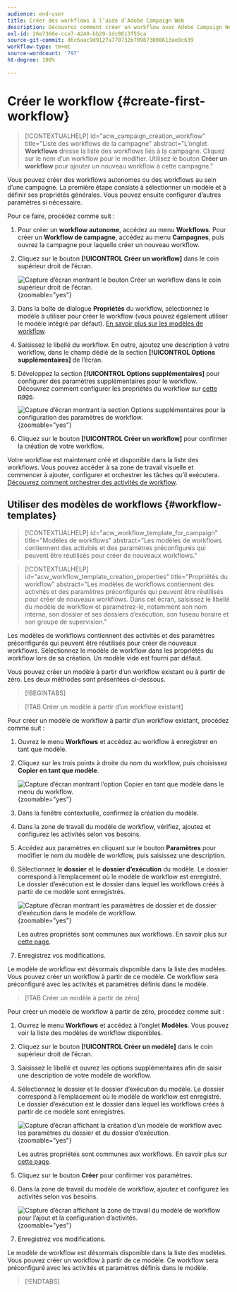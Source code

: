 ```yaml
---
audience: end-user
title: Créer des workflows à l’aide d’Adobe Campaign Web
description: Découvrez comment créer un workflow avec Adobe Campaign Web.
exl-id: 26e7360e-cce7-4240-bb29-1dc8613f55ca
source-git-commit: d6c6aac9d9127a770732b709873008613ae8c639
workflow-type: tm+mt
source-wordcount: '797'
ht-degree: 100%

---
```


# Créer le workflow {#create-first-workflow}

>[!CONTEXTUALHELP]
>id="acw_campaign_creation_workflow"
>title="Liste des workflows de la campagne"
>abstract="L’onglet **Workflows** dresse la liste des workflows liés à la campagne. Cliquez sur le nom d’un workflow pour le modifier. Utilisez le bouton **Créer un workflow** pour ajouter un nouveau workflow à cette campagne."

Vous pouvez créer des workflows autonomes ou des workflows au sein d’une campagne. La première étape consiste à sélectionner un modèle et à définir ses propriétés générales. Vous pouvez ensuite configurer d’autres paramètres si nécessaire.

Pour ce faire, procédez comme suit :

1. Pour créer un **workflow autonome**, accédez au menu **Workflows**. Pour créer un **Workflow de campagne**, accédez au menu **Campagnes**, puis ouvrez la campagne pour laquelle créer un nouveau workflow.

1. Cliquez sur le bouton **[!UICONTROL Créer un workflow]** dans le coin supérieur droit de l’écran.

   ![Capture d’écran montrant le bouton Créer un workflow dans le coin supérieur droit de l’écran.](assets/workflow-create.png){zoomable="yes"}

1. Dans la boîte de dialogue **Propriétés** du workflow, sélectionnez le modèle à utiliser pour créer le workflow (vous pouvez également utiliser le modèle intégré par défaut). [En savoir plus sur les modèles de workflow](#workflow-templates).

1. Saisissez le libellé du workflow. En outre, ajoutez une description à votre workflow, dans le champ dédié de la section **[!UICONTROL Options supplémentaires]** de l’écran.

1. Développez la section **[!UICONTROL Options supplémentaires]** pour configurer des paramètres supplémentaires pour le workflow. Découvrez comment configurer les propriétés du workflow sur [cette page](workflow-settings.md#properties).

   ![Capture d’écran montrant la section Options supplémentaires pour la configuration des paramètres de workflow.](assets/workflow-additional-options.png){zoomable="yes"}

1. Cliquez sur le bouton **[!UICONTROL Créer un workflow]** pour confirmer la création de votre workflow.

Votre workflow est maintenant créé et disponible dans la liste des workflows. Vous pouvez accéder à sa zone de travail visuelle et commencer à ajouter, configurer et orchestrer les tâches qu’il exécutera. [Découvrez comment orchestrer des activités de workflow](orchestrate-activities.md).

## Utiliser des modèles de workflows {#workflow-templates}

>[!CONTEXTUALHELP]
>id="acw_workflow_template_for_campaign"
>title="Modèles de workflows"
>abstract="Les modèles de workflows contiennent des activités et des paramètres préconfigurés qui peuvent être réutilisés pour créer de nouveaux workflows."

>[!CONTEXTUALHELP]
>id="acw_workflow_template_creation_properties"
>title="Propriétés du workflow"
>abstract="Les modèles de workflows contiennent des activités et des paramètres préconfigurés qui peuvent être réutilisés pour créer de nouveaux workflows. Dans cet écran, saisissez le libellé du modèle de workflow et paramétrez-le, notamment son nom interne, son dossier et ses dossiers d’exécution, son fuseau horaire et son groupe de supervision."

Les modèles de workflows contiennent des activités et des paramètres préconfigurés qui peuvent être réutilisés pour créer de nouveaux workflows. Sélectionnez le modèle de workflow dans les propriétés du workflow lors de sa création. Un modèle vide est fourni par défaut.

Vous pouvez créer un modèle à partir d’un workflow existant ou à partir de zéro. Les deux méthodes sont présentées ci-dessous.

>[!BEGINTABS]

>[!TAB Créer un modèle à partir d’un workflow existant]

Pour créer un modèle de workflow à partir d’un workflow existant, procédez comme suit :

1. Ouvrez le menu **Workflows** et accédez au workflow à enregistrer en tant que modèle.
1. Cliquez sur les trois points à droite du nom du workflow, puis choisissez **Copier en tant que modèle**.

   ![Capture d’écran montrant l’option Copier en tant que modèle dans le menu du workflow.](assets/wf-copy-as-template.png){zoomable="yes"}

1. Dans la fenêtre contextuelle, confirmez la création du modèle.
1. Dans la zone de travail du modèle de workflow, vérifiez, ajoutez et configurez les activités selon vos besoins.
1. Accédez aux paramètres en cliquant sur le bouton **Paramètres** pour modifier le nom du modèle de workflow, puis saisissez une description.
1. Sélectionnez le **dossier** et le **dossier d’exécution** du modèle. Le dossier correspond à l’emplacement où le modèle de workflow est enregistré. Le dossier d’exécution est le dossier dans lequel les workflows créés à partir de ce modèle sont enregistrés.

   ![Capture d’écran montrant les paramètres de dossier et de dossier d’exécution dans le modèle de workflow.](assets/wf-settings-template.png){zoomable="yes"}

   Les autres propriétés sont communes aux workflows. En savoir plus sur [cette page](workflow-settings.md#properties).

1. Enregistrez vos modifications.

Le modèle de workflow est désormais disponible dans la liste des modèles. Vous pouvez créer un workflow à partir de ce modèle. Ce workflow sera préconfiguré avec les activités et paramètres définis dans le modèle.

>[!TAB Créer un modèle à partir de zéro]

Pour créer un modèle de workflow à partir de zéro, procédez comme suit :

1. Ouvrez le menu **Workflows** et accédez à l’onglet **Modèles**. Vous pouvez voir la liste des modèles de workflow disponibles.
1. Cliquez sur le bouton **[!UICONTROL Créer un modèle]** dans le coin supérieur droit de l’écran.
1. Saisissez le libellé et ouvrez les options supplémentaires afin de saisir une description de votre modèle de workflow.
1. Sélectionnez le dossier et le dossier d’exécution du modèle. Le dossier correspond à l’emplacement où le modèle de workflow est enregistré. Le dossier d’exécution est le dossier dans lequel les workflows créés à partir de ce modèle sont enregistrés.

   ![Capture d’écran affichant la création d’un modèle de workflow avec les paramètres du dossier et du dossier d’exécution.](assets/new-wf-template.png){zoomable="yes"}

   Les autres propriétés sont communes aux workflows. En savoir plus sur [cette page](workflow-settings.md#properties).

1. Cliquez sur le bouton **Créer** pour confirmer vos paramètres.
1. Dans la zone de travail du modèle de workflow, ajoutez et configurez les activités selon vos besoins.

   ![Capture d’écran affichant la zone de travail du modèle de workflow pour l’ajout et la configuration d’activités.](assets/wf-template-activities.png){zoomable="yes"}

1. Enregistrez vos modifications.

Le modèle de workflow est désormais disponible dans la liste des modèles. Vous pouvez créer un workflow à partir de ce modèle. Ce workflow sera préconfiguré avec les activités et paramètres définis dans le modèle.

>[!ENDTABS]